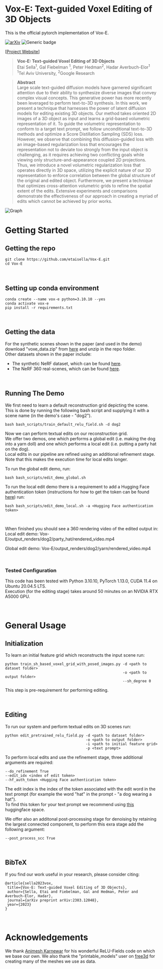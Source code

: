 # Vox-E: Text-guided Voxel Editing of 3D Objects

This is the official pytorch implementation of Vox-E.

[![arXiv](https://img.shields.io/badge/arXiv-2303.12048-b31b1b.svg)](https://arxiv.org/abs/2303.12048)
![Generic badge](https://img.shields.io/badge/conf-ICCV2023-purple.svg)

[[Project Website](https://tau-vailab.github.io/Vox-E/)]

> **Vox-E: Text-guided Voxel Editing of 3D Objects**<br>
> Etai Sella<sup>1</sup>, Gal Fiebelman <sup>1</sup>, Peter Hedman<sup>2</sup>, Hadar Averbuch-Elor<sup>1</sup><br>
> <sup>1</sup>Tel Aviv University, <sup>2</sup>Google Research

>**Abstract** <br>
> Large scale text-guided diffusion models have garnered significant attention due to their ability to synthesize diverse images that convey complex visual concepts. This generative power has more recently been leveraged to perform text-to-3D synthesis. In this work, we present a technique that harnesses the power of latent diffusion models for editing existing 3D objects. Our method takes oriented 2D images of a 3D object as input and learns a grid-based volumetric representation of it. To guide the volumetric representation to conform to a target text prompt, we follow unconditional text-to-3D methods and optimize a Score Distillation Sampling (SDS) loss. However, we observe that combining this diffusion-guided loss with an image-based regularization loss that encourages the representation not to deviate too strongly from the input object is challenging, as it requires achieving two conflicting goals while viewing only structure-and-appearance coupled 2D projections. Thus, we introduce a novel volumetric regularization loss that operates directly in 3D space, utilizing the explicit nature of our 3D representation to enforce correlation between the global structure of the original and edited object. Furthermore, we present a technique that optimizes cross-attention volumetric grids to refine the spatial extent of the edits. Extensive experiments and comparisons demonstrate the effectiveness of our approach in creating a myriad of edits which cannot be achieved by prior works.

![Graph](https://tau-vailab.github.io/Vox-E/images/voxe_teaser.png "Flow:")
</br>

# Getting Started

## Getting the repo
    git clone https://github.com/etaisella/Vox-E.git
    cd Vox-E

</br>

## Setting up conda environment
    conda create --name vox-e python=3.10.10 --yes
    conda activate vox-e
    pip install -r requirements.txt

</br>

## Getting the data
For the synthetic scenes shown in the paper (and used in the demo) download "voxe_data.zip" from [here](https://drive.google.com/file/d/1h1X3NppS4V2PtCHg4gSCaZO93ZvFqnRO/view?usp=sharing) 
and unzip in the repo folder. 
</br>
Other datasets shown in the paper include:
- The synthetic NeRF dataset, which can be found [here](https://drive.google.com/drive/u/0/folders/1-iJug5cTJA7bhDnhIxTraH5EyuyRA7sr).
- The NeRF 360 real-scenes, which can be found [here](https://drive.google.com/file/d/18hxar-OXpHA_SuX2pYsVkad0sltdK5GK/view?usp=sharing).


</br>

## Running The Demo
We first need to learn a default reconstruction grid depicting the scene. </br>
This is done by running the following bash script and supplying it with a scene name (in the demo's case - "dog2").

    bash bash_scripts/train_default_relu_field.sh -d dog2

Now we can perform textual edits on our reconstruction grid.</br>
We offer two demos, one which performs a global edit (i.e. making the dog into a yarn doll) and one which performs a local edit (i.e. putting a party hat on the dog). </br>
Local edits in our pipeline are refined using an additional refinement stage. Note that this makes the execution time for local edits longer.</br>

To run the global edit demo, run:

    bash bash_scripts/edit_demo_global.sh

To run the local edit demo there is a requirement to add a Hugging Face authentication token (instructions for how to get
the token can be found [here](https://huggingface.co/docs/hub/security-tokens)) run:

    bash bash_scripts/edit_demo_local.sh -a <Hugging Face authentication token>
</br>

When finished you should see a 360 rendering video of the edited output in:
Local edit demo:
    Vox-E/output_renders/dog2/party_hat/rendered_video.mp4

Global edit demo:
    Vox-E/output_renders/dog2/yarn/rendered_video.mp4

</br>

### Tested Configuration
This code has been tested with Python 3.10.10, PyTorch 1.13.0, CUDA 11.4 on Ubuntu 20.04.5 LTS. </br>
Execution (for the editing stage) takes around 50 minutes on an NVIDIA RTX A5000 GPU. 

</br>

# General Usage

## Initialization

To learn an initial feature grid which reconstructs the input scene run:

    python train_sh_based_voxel_grid_with_posed_images.py -d <path to dataset folder>
                                                          -o <path to output folder>
                                                          --sh_degree 0

This step is pre-requirement for performing editing.

</br>

## Editing

To run our system and perform textual edits on 3D scenes run:

    python edit_pretrained_relu_field.py -d <path to dataset folder>
                                         -o <path to output folder>
                                         -i <path to initial feature grid>
                                         -p <text prompt>

To perform local edits and use the refinement stage, three additional arguments are required:

    --do_refinement True
    --edit_idx <index of edit token>
    --hf_auth_token <Hugging Face authentication token>

The edit index is the index of the token associated with the edit word in the text prompt (for example the word "hat" in the prompt - "a dog wearing a hat"). </br>
To find this token for your text prompt we recommend using [this](https://huggingface.co/spaces/AttendAndExcite/Attend-and-Excite) 
huggingface space.

We offer also an additonal post-processing stage for denoising by retaining the largest connected component, to perform
this exra stage add the following argument:

	--post_process_scc True

</br>

## BibTeX
If you find our work useful in your research, please consider citing:

    @article{sella2023vox,
     title={Vox-E: Text-guided Voxel Editing of 3D Objects},
     author={Sella, Etai and Fiebelman, Gal and Hedman, Peter and Averbuch-Elor, Hadar},
     journal={arXiv preprint arXiv:2303.12048},
     year={2023}
    }
    
</br>

# Acknowledgements

We thank [Animesh Karnewar](https://akanimax.github.io/) for his wonderful ReLU-Fields code on which we base our own.
We also thank the "printable_models" user on [free3d](https://free3d.com/) for creating many of the meshes we use as data.
